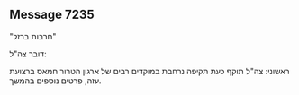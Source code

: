 ## Message 7235

"חרבות ברזל"

דובר צה"ל:

ראשוני: צה"ל תוקף כעת תקיפה נרחבת במוקדים רבים של ארגון הטרור חמאס ברצועת עזה, פרטים נוספים בהמשך.


